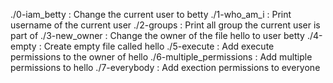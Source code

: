 ./0-iam_betty : Change the current user to betty
./1-who_am_i : Print username of the current user
./2-groups : Print all group the current user is part of
./3-new_owner : Change the owner of the file hello to user betty
./4-empty : Create empty file called hello
./5-execute : Add execute permissions to the owner of hello
./6-multiple_permissions : Add multiple permissions to hello
./7-everybody : Add exection permissions to everyone
